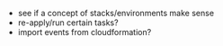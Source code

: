 - see if a concept of stacks/environments make sense
- re-apply/run certain tasks?
- import events from cloudformation?
